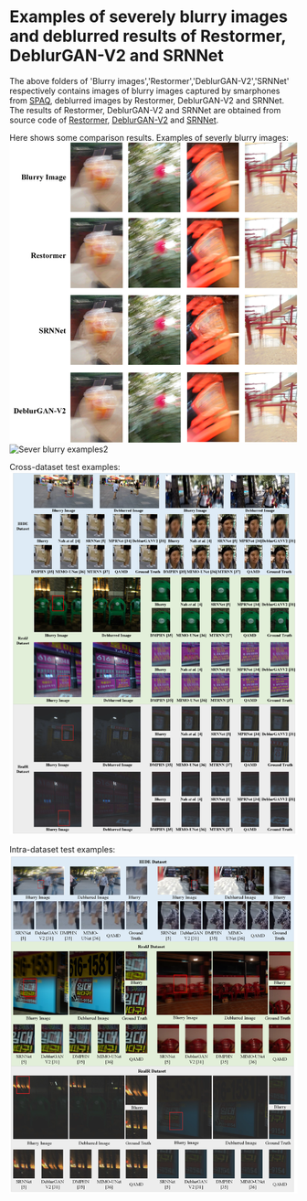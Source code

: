 # Examples of severely blurry images and deblurred results of Restormer, DeblurGAN-V2 and SRNNet 
The above folders of 'Blurry images','Restormer','DeblurGAN-V2','SRNNet' respectively contains images of blurry images captured by smarphones from [SPAQ](https://ieeexplore.ieee.org/document/9156490), deblurred images by Restormer, DeblurGAN-V2 and SRNNet. The results of Restormer, DeblurGAN-V2 and SRNNet are obtained from source code of [Restormer](https://github.com/swz30/Restormer), [DeblurGAN-V2](https://github.com/VITA-Group/DeblurGANv2) and [SRNNet](https://github.com/iwtw/SRN-DeblurNet). 

Here shows some comparison results.
Examples of severly blurry images:
![Sever blurry examples](https://github.com/esnthere/QAMD/blob/main/examples/examples.png)
 ![Sever blurry examples2](https://github.com/esnthere/QAMD/blob/main/examples/examples2.png)
 
 Cross-dataset test examples:
 ![Cross-dataset test examples](https://github.com/esnthere/QAMD/blob/main/examples/crossdataset_test.png)
 
 Intra-dataset test examples:
 ![Intra-dataset test examples](https://github.com/esnthere/QAMD/blob/main/examples/intra_results.png)
 
 

